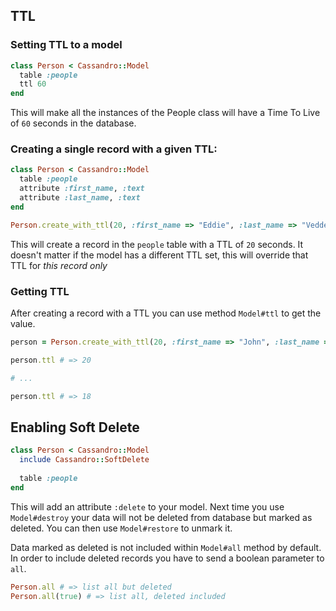 ## TTL

### Setting TTL to a model

```Ruby
class Person < Cassandro::Model
  table :people
  ttl 60
end
```
This will make all the instances of the People class will have a Time To Live of `60` seconds in the database.

### Creating a single record with a given TTL:

```Ruby
class Person < Cassandro::Model
  table :people
  attribute :first_name, :text
  attribute :last_name, :text
end

Person.create_with_ttl(20, :first_name => "Eddie", :last_name => "Vedder")
```

This will create a record in the `people` table with a TTL of `20` seconds. It doesn't matter if the model has a different TTL set, this will override that TTL for _this record only_

### Getting TTL

After creating a record with a TTL you can use method `Model#ttl` to get the value.

```Ruby
person = Person.create_with_ttl(20, :first_name => "John", :last_name => "Lennon")

person.ttl # => 20

# ...

person.ttl # => 18
```

## Enabling Soft Delete


```Ruby
class Person < Cassandro::Model
  include Cassandro::SoftDelete
  
  table :people
end
```

This will add an attribute `:delete` to your model. Next time you use `Model#destroy` your data will not be deleted from database but marked as deleted. You can then use `Model#restore` to unmark it.

Data marked as deleted is not included within `Model#all` method by default. In order to include deleted records you have to send a boolean parameter to `all`.

```ruby
Person.all # => list all but deleted
Person.all(true) # => list all, deleted included
```
